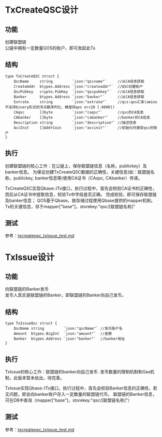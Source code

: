 # TxCreateQSC设计
## 功能
创建联盟链  
公链中拥有一定数量QOS的账户，即可发起此Tx.
## 结构
    type TxCreateQSC struct {
        QscName     string         `json:"qscname"`     //从CA信息获取
        CreateAddr  btypes.Address `json:"createaddr"`  //QSC创建账户
        QscPubkey   crypto.PubKey  `json:"qscpubkey"`   //从CA信息获取
        Banker      btypes.Address `json:"banker"`      //从CA信息获取
        Extrate     string         `json:"extrate"`     //qcs:qos汇率(amino不支持binary形式的浮点数序列化，精度同qos erc20 [.0000])
        CAqsc       []byte         `json:"caqsc"`       //qsc的CA信息
        CAbanker    []byte         `json:"cabanker"`    //banker的CA信息
        Description string         `json:"description"` //描述信息
        AccInit     []AddrCoin     `json:"accinit"`     //初始化时接受qsc的账户
    }
## 执行
创建联盟链的核心工作：在公链上，保存联盟链信息（名称，publickey）及banker信息。
为保证创建TxCreateQSC数据的正确性，关键信息(如：联盟链名称，publickey, banker信息等)使用CA证书（CAqsc, CAbanker）传递。

TxCreateQSC实现Qbase::ITx接口，执行过程中，首先会校验CA证书的正确性，而后从CA证书中提取信息，校验Tx中字段是否正确。
完成校验，即可保存联盟链及banker信息；
QOS基于Qbase，故存储过程使用Qbase提供的mapper机制。
Tx的关键信息，存于mapper["base"]，storekey:"qsc/[联盟链名称]"
## 测试
参考：[txcreateqsc_txissue_test.md](https://github.com/QOSGroup/qos/tree/master/docs/txcreateqsc_txissue_test.md)  

# TxIssue设计
## 功能
向联盟链的Banker发币  
发币人其实是联盟链的Banker，即联盟链的Banker向自己发币。
## 结构
    type TxIssueQsc struct {
        QscName string         `json:"qscName"` //发币账户名
        Amount  btypes.BigInt  `json:"amount"`  //金额
        Banker  btypes.Address `json:"banker"`  //banker地址
    }
## 执行
TxIssue的核心工作：联盟链的banker向自己发币.
发币数量的限制机制和Gas机制，此版本暂未给出，待完善。

TxIssue实现Qbase::ITx接口，执行过程中，首先会校验Banker信息的正确性，若无问题，即会向banker账户存入一定数量的联盟链代币。
联盟链的Banker信息，可在DB中查询（mapper["base"]，storekey:"qsc/[联盟链名称]"）
## 测试
参考：[txcreateqsc_txissue_test.md](https://github.com/QOSGroup/qos/tree/master/docs/txcreateqsc_txissue_test.md)